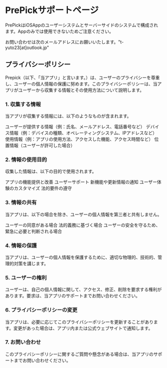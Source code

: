 # PrePickサポートページ

PrePickはiOSAppのユーザーシステムとサーバーサイドのシステムで構成されます。Appのみでは使用できないためご注意ください。

お問い合わせは次のメールアドレスにお願いいたします。"t-yuto23[at]outlook.jp"

## プライバシーポリシー
Prepick（以下、「当アプリ」と言います。）は、ユーザーのプライバシーを尊重し、ユーザーの個人情報の保護に努めます。このプライバシーポリシーは、当アプリがユーザーから収集する情報とその使用方法について説明します。

### 1. 収集する情報
当アプリが収集する情報には、以下のようなものが含まれます。

ユーザーが提供する情報（例：氏名、メールアドレス、電話番号など）
デバイス情報（例：デバイスの種類、オペレーティングシステム、IPアドレスなど）
使用情報（例：アプリの使用方法、アクセスした機能、アクセス時間など）
位置情報（ユーザーが許可した場合）
### 2. 情報の使用目的
収集した情報は、以下の目的で使用されます。

アプリの機能提供と改善
ユーザーサポート
新機能や更新情報の通知
ユーザー体験のカスタマイズ
法的要件の遵守
### 3. 情報の共有
当アプリは、以下の場合を除き、ユーザーの個人情報を第三者と共有しません。

ユーザーの同意がある場合
法的義務に基づく場合
ユーザーの安全を守るため、緊急に必要と判断される場合
### 4. 情報の保護
当アプリは、ユーザーの個人情報を保護するために、適切な物理的、技術的、管理的対策を講じます。

### 5. ユーザーの権利
ユーザーは、自己の個人情報に関して、アクセス、修正、削除を要求する権利があります。要求は、当アプリのサポートまでお問い合わせください。

### 6. プライバシーポリシーの変更
当アプリは、必要に応じてこのプライバシーポリシーを更新することがあります。変更があった場合は、アプリ内または公式ウェブサイトで通知します。

### 7. お問い合わせ
このプライバシーポリシーに関するご質問や懸念がある場合は、当アプリのサポートまでお問い合わせください。
